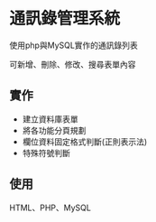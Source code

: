 # 通訊錄管理系統

使用php與MySQL實作的通訊錄列表

可新增、刪除、修改、搜尋表單內容

## 實作
* 建立資料庫表單
* 將各功能分頁規劃
* 欄位資料固定格式判斷(正則表示法)
* 特殊符號判斷

## 使用

HTML、PHP、MySQL
